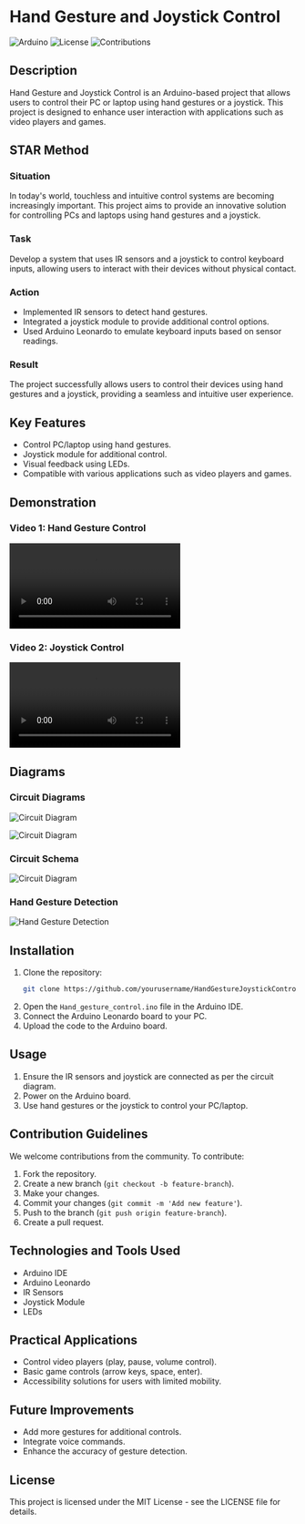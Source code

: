 # Hand Gesture and Joystick Control

![Arduino](https://img.shields.io/badge/Arduino-IDE-blue)
![License](https://img.shields.io/badge/License-MIT-green)
![Contributions](https://img.shields.io/badge/Contributions-Welcome-brightgreen)

## Description

Hand Gesture and Joystick Control is an Arduino-based project that allows users to control their PC or laptop using hand gestures or a joystick. This project is designed to enhance user interaction with applications such as video players and games.

## STAR Method

### Situation
In today's world, touchless and intuitive control systems are becoming increasingly important. This project aims to provide an innovative solution for controlling PCs and laptops using hand gestures and a joystick.

### Task
Develop a system that uses IR sensors and a joystick to control keyboard inputs, allowing users to interact with their devices without physical contact.

### Action
- Implemented IR sensors to detect hand gestures.
- Integrated a joystick module to provide additional control options.
- Used Arduino Leonardo to emulate keyboard inputs based on sensor readings.

### Result
The project successfully allows users to control their devices using hand gestures and a joystick, providing a seamless and intuitive user experience.

## Key Features

- Control PC/laptop using hand gestures.
- Joystick module for additional control.
- Visual feedback using LEDs.
- Compatible with various applications such as video players and games.

## Demonstration

### Video 1: Hand Gesture Control
<video style="max-width: 670px;" controls>
  <source alt="Hand Gesture Control" src="demo/Hand_gesture_control_IR_Pacman_compressed.mp4" type="video/mp4">
</video>

### Video 2: Joystick Control
<video style="max-width: 730px;" controls>
  <source alt="Joystick Control" src="demo/Joystick_game_controller.mp4" type="video/mp4">
</video>

## Diagrams

### Circuit Diagrams
![Circuit Diagram](img/Circuit-Diagram-for-Joystick-Controller-Arduino-Leonardo.png)

![Circuit Diagram](img/Arduino%20Leonardo%202.jpg)

### Circuit Schema

![Circuit Diagram](img/schema_IR_gesture_control.jpg)

### Hand Gesture Detection
![Hand Gesture Detection](img/Arduino%20Leonardo%20schema.jpg)

## Installation

1. Clone the repository:
   ```sh
   git clone https://github.com/yourusername/HandGestureJoystickControl.git
   ```
2. Open the `Hand_gesture_control.ino` file in the Arduino IDE.
3. Connect the Arduino Leonardo board to your PC.
4. Upload the code to the Arduino board.

## Usage

1. Ensure the IR sensors and joystick are connected as per the circuit diagram.
2. Power on the Arduino board.
3. Use hand gestures or the joystick to control your PC/laptop.

## Contribution Guidelines

We welcome contributions from the community. To contribute:

1. Fork the repository.
2. Create a new branch (`git checkout -b feature-branch`).
3. Make your changes.
4. Commit your changes (`git commit -m 'Add new feature'`).
5. Push to the branch (`git push origin feature-branch`).
6. Create a pull request.

## Technologies and Tools Used

- Arduino IDE
- Arduino Leonardo
- IR Sensors
- Joystick Module
- LEDs

## Practical Applications

- Control video players (play, pause, volume control).
- Basic game controls (arrow keys, space, enter).
- Accessibility solutions for users with limited mobility.

## Future Improvements

- Add more gestures for additional controls.
- Integrate voice commands.
- Enhance the accuracy of gesture detection.

## License

This project is licensed under the MIT License - see the LICENSE file for details.




